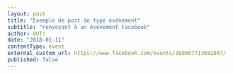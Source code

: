 ```yaml
---
layout: post
title: "Exemple de post de type évènement"
subtitle: "renvoyant à un évènement Facebook"
author: OUT!
date: "2018-01-11"
contentType: event
external_custom_url: https://www.facebook.com/events/168687713692887/
published: false
---
```

